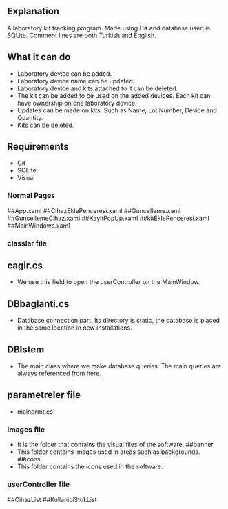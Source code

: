 
## Explanation
A laboratory kit tracking program. Made using C# and database used is SQLite. Comment lines are both Turkish and English.

## What it can do
- Laboratory device can be added.
- Laboratory device name can be updated.
- Laboratory device and kits attached to it can be deleted.
- The kit can be added to be used on the added devices. Each kit can have ownership on one laboratory device.
- Updates can be made on kits. Such as Name, Lot Number, Device and Quantity.
- Kits can be deleted.

## Requirements
- C#
- SQLite
- Visual 

### Normal Pages
##App.xaml
##CihazEklePenceresi.xaml
##Guncelleme.xaml
##GuncellemeCihaz.xaml
##KayitPopUp.xaml
##kitEklePenceresi.xaml
##MainWindows.xaml


### classlar file
## cagir.cs
- We use this field to open the userController on the MainWindow.
## DBbaglanti.cs 
- Database connection part. Its directory is static, the database is placed in the same location in new installations.
## DBIstem
- The main class where we make database queries. The main queries are always referenced from here.

## parametreler file
- mainprmt.cs
### images file
- It is the folder that contains the visual files of the software.
##banner
- This folder contains images used in areas such as backgrounds.
##icons
- This folder contains the icons used in the software.

### userController file
##CihazList
##KullaniciStokList

